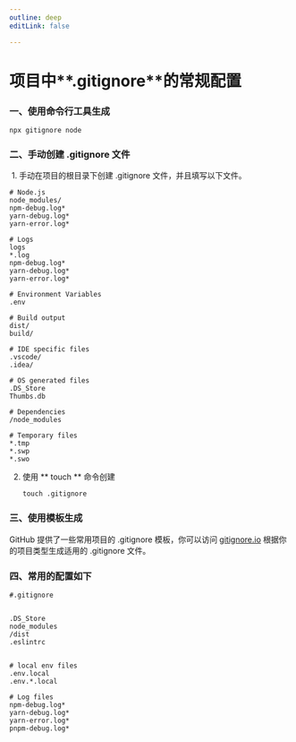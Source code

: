 ```yaml
---
outline: deep
editLink: false

---
```


# 项目中**.gitignore**的常规配置



###  一、使用命令行工具生成
``` node
npx gitignore node
```

### 二、手动创建 .gitignore 文件

​     1. 手动在项目的根目录下创建 .gitignore 文件，并且填写以下文件。

```plaintext
# Node.js
node_modules/
npm-debug.log*
yarn-debug.log*
yarn-error.log*

# Logs
logs
*.log
npm-debug.log*
yarn-debug.log*
yarn-error.log*

# Environment Variables
.env

# Build output
dist/
build/

# IDE specific files
.vscode/
.idea/

# OS generated files
.DS_Store
Thumbs.db

# Dependencies
/node_modules

# Temporary files
*.tmp
*.swp
*.swo
```

2. 使用 ** touch ** 命令创建

   ```
   touch .gitignore
   ```

### 三、使用模板生成

GitHub 提供了一些常用项目的 .gitignore 模板，你可以访问 [gitignore.io](https://www.toptal.com/developers/gitignore/) 根据你的项目类型生成适用的 .gitignore 文件。

### 四、常用的配置如下

```
#.gitignore


.DS_Store
node_modules
/dist
.eslintrc


# local env files
.env.local
.env.*.local

# Log files
npm-debug.log*
yarn-debug.log*
yarn-error.log*
pnpm-debug.log*


```